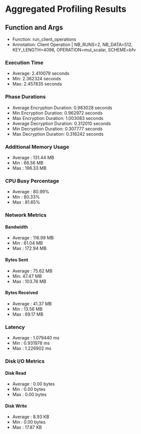 # Aggregated Profiling Results
## Function and Args
- Function: run_client_operations
- Annotation: Client Operation | NB_RUNS=2, NB_DATA=512, KEY_LENGTH=4096, OPERATION=mul_scalar, SCHEME=bfv
### Execution Time
- Average: 2.410079 seconds
- Min: 2.362324 seconds
- Max: 2.457835 seconds
### Phase Durations
- Average Encryption Duration: 0.983028 seconds
- Min Encryption Duration: 0.962972 seconds
- Max Encryption Duration: 1.003083 seconds
- Average Decryption Duration: 0.312010 seconds
- Min Decryption Duration: 0.307777 seconds
- Max Decryption Duration: 0.316242 seconds
### Additional Memory Usage
- Average : 131.44 MB
- Min : 66.56 MB
- Max : 196.33 MB
### CPU Busy Percentage
- Average : 80.99%
- Min : 80.33%
- Max : 81.65%
### Network Metrics
#### Bandwidth
- Average : 116.99 MB
- Min : 61.04 MB
- Max : 172.94 MB
#### Bytes Sent
- Average : 75.62 MB
- Min: 47.47 MB
- Max : 103.76 MB
#### Bytes Received
- Average : 41.37 MB
- Min : 13.56 MB
- Max : 69.17 MB
### Latency
- Average : 1.079440 ms
- Min : 0.931978 ms
- Max : 1.226902 ms
### Disk I/O Metrics
#### Disk Read
- Average : 0.00 bytes
- Min : 0.00 bytes
- Max : 0.00 bytes
#### Disk Write
- Average : 8.93 KB
- Min : 0.00 bytes
- Max : 17.87 KB
